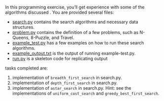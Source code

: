 


In this programming exercise, you’ll get experience with some of the algorithms discussed . You are provided several files:

* [search.py](search.py) contains the search algorithms and necessary data structures.
* [problem.py](problem.py) contains the definition of a few problems, such as N-Queens, 8-Puzzle, and Travel.
* [example_test.py](example_test.py) has a few examples on how to run these search algorithms.
* [example_output.txt](example_output.txt) is the output of running example-test.py.
* [run.py](run.py) is a skeleton code for replicating output
  

 tasks completed are:

1. implementation of `breadth_first_search` in search.py. 
1. implementation of `depth_first_search` in search.py. 
1. implementation of `astar_search` in search.py. Hint: see the implementations of `uniform_cost_search` and `greedy_best_first_search`.


